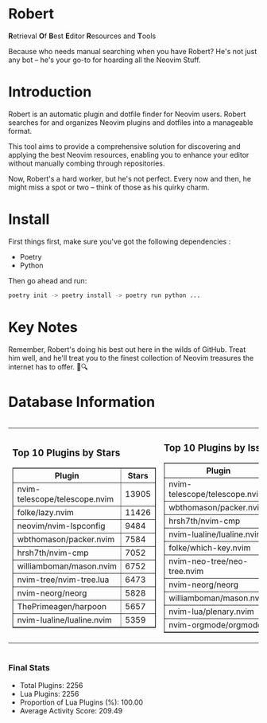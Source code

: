 # Robert

**R**etrieval
**O**f
**B**est
**E**ditor
**R**esources and
**T**ools

Because who needs manual searching when you have Robert?
He's not just any bot – he's your go-to for hoarding all the Neovim Stuff.

# Introduction
Robert is an automatic plugin and dotfile finder for Neovim users. Robert searches for and organizes Neovim plugins and dotfiles into a manageable format.

This tool aims to provide a comprehensive solution for discovering and applying the best Neovim resources, enabling you to enhance your editor without manually combing through repositories.

Now, Robert's a hard worker, but he's not perfect. Every now and then, he might miss a spot or two – think of those as his quirky charm. 

# Install
 First things first, make sure you've got the following dependencies :
  - Poetry 
  - Python 

Then go ahead and run:

```bash
poetry init -> poetry install -> poetry run python ...
```
# Key Notes

Remember, Robert's doing his best out here in the wilds of GitHub. Treat him well, and he'll treat you to the finest collection of Neovim treasures the internet has to offer. 🎩🔍


# Database Information

<div style='display:flex;flex-direction:row;justify-content:space-between;'><table><tr><td><h3>Top 10 Plugins by Stars</h3><table border="1"><tr><th>Plugin</th><th>Stars</th></tr><tr><td>nvim-telescope/telescope.nvim</td><td>13905</td></tr><tr><td>folke/lazy.nvim</td><td>11426</td></tr><tr><td>neovim/nvim-lspconfig</td><td>9484</td></tr><tr><td>wbthomason/packer.nvim</td><td>7584</td></tr><tr><td>hrsh7th/nvim-cmp</td><td>7052</td></tr><tr><td>williamboman/mason.nvim</td><td>6752</td></tr><tr><td>nvim-tree/nvim-tree.lua</td><td>6473</td></tr><tr><td>nvim-neorg/neorg</td><td>5828</td></tr><tr><td>ThePrimeagen/harpoon</td><td>5657</td></tr><tr><td>nvim-lualine/lualine.nvim</td><td>5359</td></tr></table></td><td><h3>Top 10 Plugins by Issues</h3><table border="1"><tr><th>Plugin</th><th>Issues</th></tr><tr><td>nvim-telescope/telescope.nvim</td><td>324</td></tr><tr><td>wbthomason/packer.nvim</td><td>306</td></tr><tr><td>hrsh7th/nvim-cmp</td><td>219</td></tr><tr><td>nvim-lualine/lualine.nvim</td><td>194</td></tr><tr><td>folke/which-key.nvim</td><td>188</td></tr><tr><td>nvim-neo-tree/neo-tree.nvim</td><td>167</td></tr><tr><td>nvim-neorg/neorg</td><td>158</td></tr><tr><td>williamboman/mason.nvim</td><td>152</td></tr><tr><td>nvim-lua/plenary.nvim</td><td>123</td></tr><tr><td>nvim-orgmode/orgmode</td><td>99</td></tr></table></td><td><h3>Top 10 Plugins by Forks</h3><table border="1"><tr><th>Plugin</th><th>Forks</th></tr><tr><td>neovim/nvim-lspconfig</td><td>1996</td></tr><tr><td>nvim-telescope/telescope.nvim</td><td>769</td></tr><tr><td>nvim-tree/nvim-tree.lua</td><td>597</td></tr><tr><td>nvim-lualine/lualine.nvim</td><td>443</td></tr><tr><td>hrsh7th/nvim-cmp</td><td>344</td></tr><tr><td>folke/tokyonight.nvim</td><td>337</td></tr><tr><td>ThePrimeagen/harpoon</td><td>336</td></tr><tr><td>jackMort/ChatGPT.nvim</td><td>291</td></tr><tr><td>nvimdev/lspsaga.nvim</td><td>280</td></tr><tr><td>folke/lazy.nvim</td><td>271</td></tr></table></td></tr></table></div>

### Final Stats
- Total Plugins: 2256
- Lua Plugins: 2256
- Proportion of Lua Plugins (%): 100.00
- Average Activity Score: 209.49
